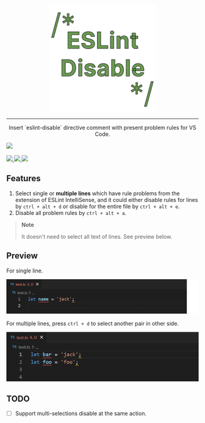 <p align="center">
  <a href="https://github.com/lvjiaxuan/vscode-eslint-disable" target="_blank">
    <img src="./assets/logo-r.png" alt="vscode-eslint-disable" height="280" width="280" />
  </a>
</p>

<hr />

<p align="center">Insert `eslint-disable` directive comment with present problem rules for VS Code.</p>

![](https://github.com/lvjiaxuan/vscode-eslint-disable/actions/workflows/ci.yml/badge.svg)

[![](https://img.shields.io/visual-studio-marketplace/v/lvjiaxuan.vscode-eslint-disable?color=%232ba1f1&logo=visual-studio-code&logoColor=%232ba1f1)
](https://marketplace.visualstudio.com/items?itemName=lvjiaxuan.vscode-eslint-disable)
[![](https://img.shields.io/visual-studio-marketplace/azure-devops/installs/total/lvjiaxuan.vscode-eslint-disable?label=Installs)
](https://marketplace.visualstudio.com/items?itemName=lvjiaxuan.vscode-eslint-disable)
[![](https://img.shields.io/visual-studio-marketplace/azure-devops/installs/total/lvjiaxuan.eslint-disable?label=Deprecated%20Identifier%20Installs)
](https://marketplace.visualstudio.com/items?itemName=lvjiaxuan.eslint-disable)

## Features
1. Select single or **multiple lines** which have rule problems from the extension of ESLint IntelliSense, and it could either disable rules for lines by `ctrl + alt + d` or disable for the entire file by `ctrl + alt + e`.
2. Disable all problem rules by `ctrl + alt + a`.


> **Note**
> 
> It doesn't need to select all text of lines. See preview below.

## Preview

For single line.

![single](assets/1.gif)


For multiple lines, press `ctrl + d` to select another pair in other side.

![multiple](assets/2.gif)

## TODO

- [ ] Support multi-selections disable at the same action.
